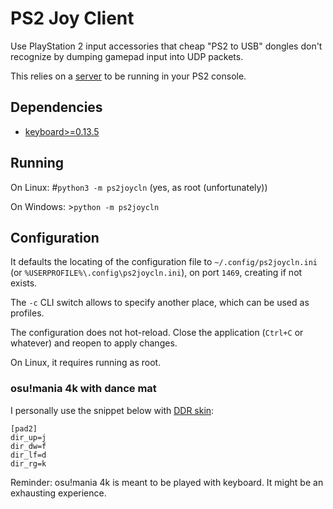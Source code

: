 # PS2 Joy Client

Use PlayStation 2 input accessories that cheap "PS2 to USB" dongles don't recognize by dumping gamepad input into UDP packets.

This relies on a [server](https://github.com/adlerosn/ps2joysrv) to be running in your PS2 console.

## Dependencies

- [keyboard>=0.13.5](https://pypi.org/project/keyboard/)

## Running

On Linux: #`python3 -m ps2joycln` (yes, as root (unfortunately))

On Windows: >`python -m ps2joycln`

## Configuration

It defaults the locating of the configuration file to `~/.config/ps2joycln.ini` (or `%USERPROFILE%\.config\ps2joycln.ini`), on port `1469`, creating if not exists.

The `-c` CLI switch allows to specify another place, which can be used as profiles.

The configuration does not hot-reload. Close the application (`Ctrl+C` or whatever) and reopen to apply changes.

On Linux, it requires running as root.

### osu!mania 4k with dance mat

I personally use the snippet below with [DDR skin](https://osu.ppy.sh/community/forums/topics/845193):

```
[pad2]
dir_up=j
dir_dw=f
dir_lf=d
dir_rg=k
```

Reminder: osu!mania 4k is meant to be played with keyboard. It might be an exhausting experience.
